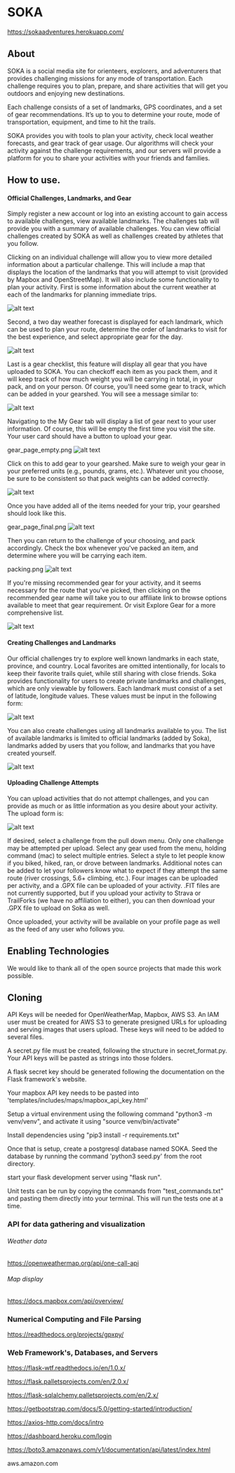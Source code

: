 # SOKA

https://sokaadventures.herokuapp.com/

## About

SOKA is a social media site for orienteers, explorers, and adventurers that provides challenging missions for any mode of transportation. Each challenge requires you to plan, prepare, and share activities that will get you outdoors and enjoying new destinations.

Each challenge consists of a set of landmarks, GPS coordinates, and a set of gear recommendations. It’s up to you to determine your route, mode of transportation, equipment, and time to hit the trails.

SOKA provides you with tools to plan your activity, check local weather forecasts, and gear track of gear usage. Our algorithms will check your activity against the challenge requirements, and our servers will provide a platform for you to share your activities with your friends and families.


## How to use.

#### Official Challenges, Landmarks, and Gear

Simply register a new account or log into an existing account to gain access to available challenges, view available landmarks.  The challenges tab will provide you with a summary of available challenges.  You can view official challenges created by SOKA as well as challenges created by athletes that you follow.  

Clicking on an individual challenge will allow you to view more detailed information about a particular challenge.  This will include a map that displays the location of the landmarks that you will attempt to visit (provided by Mapbox and OpenStreetMap).  It will also include some functionality to plan your activity.  First is some information about the current weather at each of the landmarks for planning immediate trips.  

![alt text](https://github.com/brianjburrow/SOKA/blob/main/readme_images/current_weather.png)

Second, a two day weather forecast is displayed for each landmark, which can be used to plan your route, determine the order of landmarks to visit for the best experience, and select appropriate gear for the day.  

![alt text](https://github.com/brianjburrow/SOKA/blob/main/readme_images/weather_forecast.png)

Last is a gear checklist, this feature will display all gear that you have uploaded to SOKA.  You can checkoff each item as you pack them, and it will keep track of how much weight you will be carrying in total, in your pack, and on your person.  Of course, you'll need some gear to track, which can be added in your gearshed.  You will see a message similar to:

![alt text](https://github.com/brianjburrow/SOKA/blob/main/readme_images/plan_activity.png)

Navigating to the My Gear tab will display a list of gear next to your user information.  Of course, this will be empty the first time you visit the site.  Your user card should have a button to upload your gear.  

gear_page_empty.png
![alt text](https://github.com/brianjburrow/SOKA/blob/main/readme_images/gear_page_empty.png)

Click on this to add gear to your gearshed.  Make sure to weigh your gear in your preferred units (e.g., pounds, grams, etc.).  Whatever unit you choose, be sure to be consistent so that pack weights can be added correctly.  

![alt text](https://github.com/brianjburrow/SOKA/blob/main/readme_images/gear_upload.png)

Once you have added all of the items needed for your trip, your gearshed should look like this.

gear_page_final.png
![alt text](https://github.com/brianjburrow/SOKA/blob/main/readme_images/gear_page_final.png)

Then you can return to the challenge of your choosing, and pack accordingly.  Check the box whenever you've packed an item, and determine where you will be carrying each item. 

packing.png
![alt text](https://github.com/brianjburrow/SOKA/blob/main/readme_images/packing.png)

If you're missing recommended gear for your activity, and it seems necessary for the route that you've picked, then clicking on the recommended gear name will take you to our affiliate link to browse options available to meet that gear requirement.  Or visit Explore Gear for a more comprehensive list.


![alt text](https://github.com/brianjburrow/SOKA/blob/main/readme_images/explore_gear.png)

#### Creating Challenges and Landmarks

Our official challenges try to explore well known landmarks in each state, province, and country.  Local favorites are omitted intentionally, for locals to keep their favorite trails quiet, while still sharing with close friends.  Soka provides functionality for users to create private landmarks and challenges, which are only viewable by followers.  Each landmark must consist of a set of latitude, longitude values.  These values must be input in the following form:

![alt text](https://github.com/brianjburrow/SOKA/blob/main/readme_images/landmark_upload.png)

You can also create challenges using all landmarks available to you.  The list of available landmarks is limited to official landmarks (added by Soka), landmarks added by users that you follow, and landmarks that you have created yourself.  

![alt text](https://github.com/brianjburrow/SOKA/blob/main/readme_images/create_challenge.png)

#### Uploading Challenge Attempts

You can upload activities that do not attempt challenges, and you can provide as much or as little information as you desire about your activity.  The upload form is:

![alt text](https://github.com/brianjburrow/SOKA/blob/main/readme_images/upload_activity.png)

If desired, select a challenge from the pull down menu.  Only one challenge may be attempted per upload.  Select any gear used from the menu, holding command (mac) to select multiple entries.  Select a style to let people know if you biked, hiked, ran, or drove between landmarks.  Additional notes can be added to let your followers know what to expect if they attempt the same route (river crossings, 5.6+ climbing, etc.).  Four images can be uploaded per activity, and a .GPX file can be uploaded of your activity.  .FIT files are not currently supported, but if you upload your activity to Strava or TrailForks (we have no affiliation to either), you can then download your .GPX file to upload on Soka as well.

Once uploaded, your activity will be available on your profile page as well as the feed of any user who follows you.

## Enabling Technologies

We would like to thank all of the open source projects that made this work possible.

## Cloning

API Keys will be needed for OpenWeatherMap, Mapbox, AWS S3.  An IAM user must be created for AWS S3 to generate presigned URLs
for uploading and serving images that users upload.  These keys will need to be added to several files.

A secret.py file must be created, following the structure in secret_format.py.  Your API keys will be pasted as strings into those folders.

A flask secret key should be generated following the documentation on the Flask framework's website.  

Your mapbox API key needs to be pasted into 'templates/includes/maps/mapbox_api_key.html'

Setup a virtual envirenment using the following command "python3 -m venv/venv", and activate it using "source venv/bin/activate"

Install dependencies using "pip3 install -r requirements.txt"

Once that is setup, create a postgresql database named SOKA.  Seed the database by running the command 'python3 seed.py' from the root directory.

start your flask development server using "flask run".

Unit tests can be run by copying the commands from "test_commands.txt" and pasting them directly into your terminal.  This will run the tests one at a time.

### API for data gathering and visualization

###### Weather data

https://openweathermap.org/api/one-call-api

###### Map display

https://docs.mapbox.com/api/overview/

### Numerical Computing and File Parsing

https://readthedocs.org/projects/gpxpy/

### Web Framework's, Databases, and Servers

https://flask-wtf.readthedocs.io/en/1.0.x/

https://flask.palletsprojects.com/en/2.0.x/

https://flask-sqlalchemy.palletsprojects.com/en/2.x/

https://getbootstrap.com/docs/5.0/getting-started/introduction/

https://axios-http.com/docs/intro

https://dashboard.heroku.com/login

https://boto3.amazonaws.com/v1/documentation/api/latest/index.html

aws.amazon.com



